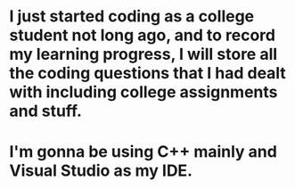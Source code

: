 # I just started coding as a college student not long ago, and to record my learning progress, I will store all the coding questions that I had dealt with including college assignments and stuff.
# I'm gonna be using C++ mainly and Visual Studio as my IDE.
